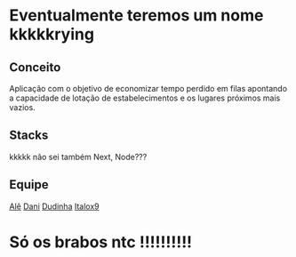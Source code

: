 # Eventualmente teremos um nome kkkkkrying

## Conceito
Aplicação com o objetivo de economizar tempo perdido em filas apontando a capacidade de lotação de estabelecimentos e os lugares próximos mais vazios.

## Stacks
kkkkk não sei também Next, Node???

## Equipe
[Alê](https://github.com/AlexandreKimura)
[Dani](https://github.com/danielalfb)
[Dudinha](https://github.com/mariaeduardaoer)
[Italox9](https://github.com/italo-rodrigues1)


# Só os brabos ntc !!!!!!!!!!

